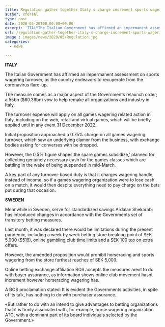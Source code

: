 ```yaml
---
title: Regulation gather together Italy s charge increment sports wagering excluded from Swedish restrictions
author: xforeal 
type: post
date: 2020-05-26T00:00:00+00:00
excerpt: 'ITALYThe Italian Government has affirmed an impermanent assessment on sports wagering turnover, as the country endeavors to recuperate from the coronavirus outbreak '
url: /regulation-gather-together-italy-s-charge-increment-sports-wagering-excluded-from-swedish-restrictions/
image : images/news/2020/05/Regulation.jpg
categories:
  - news

---
```

**ITALY** 

The Italian Government has affirmed an impermanent assessment on sports wagering turnover, as the country endeavors to recuperate from the coronavirus flare-up. 

The measure comes as a major aspect of the Governments relaunch order; a 55bn ($60.36bn) vow to help remake all organizations and industry in Italy. 

The turnover expense will apply on all games wagering related action in Italy, including on the web, retail and virtual games, which will be briefly applied until in any event 31 December 2022. 

Initial proposition approached a 0.75&percnt; charge on all games wagering turnover, which saw an underlying clamor from the business, with exchange bodies asking for converses with be dropped. 

However, the 0.5&percnt; figure shapes the spare games subsidize,&#8217; planned for collecting genuinely necessary cash for the games classes which are battling in the wake of being suspended in mid-March. 

A key part of any turnover-based duty is that it charges wagering handle, instead of income, so if a games wagering organization were to lose cash on a match, it would then despite everything need to pay charge on the bets put during that occasion. 

**SWEDEN** 

Meanwhile in Sweden, serve for standardized savings Ardalan Shekarabi has introduced changes in accordance with the Governments set of transitory betting measures. 

Last month, it was declared there would be limitations during the present pandemic, including a week by week betting store breaking point of SEK 5,000 ($519), online gambling club time limits and a SEK 100 top on extra offers. 

However, the amended proposition would prohibit horseracing and sports wagering from the store furthest reaches of SEK 5,000. 

Online betting exchange affiliation BOS accepts the measures arent to do with buyer assurance, as information shows online club movement hasnt increment however horseracing wagering has. 

A BOS proclamation stated: It is evident the Governments activities, in spite of its talk, has nothing to do with purchaser assurance. 

&#171;But rather to do with an intend to give advantages to betting organizations that it is firmly associated with, for example, horse wagering organization ATG, with a dominant part of its board individuals selected by the Government.&#187;